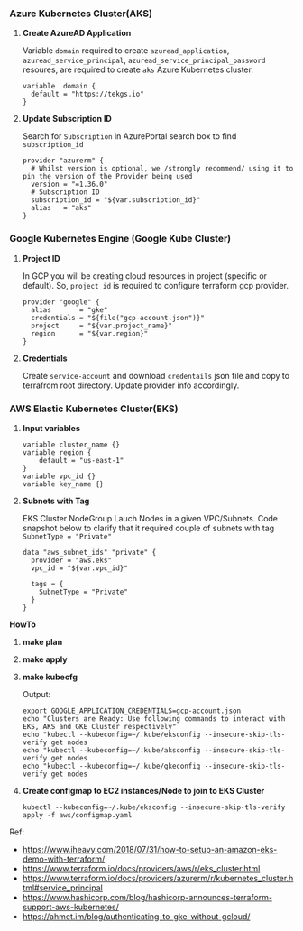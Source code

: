 
###  Azure Kubernetes Cluster(AKS)
1. **Create AzureAD Application**

    Variable `domain` required to create `azuread_application`, `azuread_service_principal`, `azuread_service_principal_password` resoures, are required to create `aks` Azure Kubernetes cluster. 
    ```
    variable  domain {
      default = "https://tekgs.io"
    }
    ```

1. **Update Subscription ID**
    
    Search for `Subscription` in AzurePortal search box to find `subscription_id` 
    ```
    provider "azurerm" {
      # Whilst version is optional, we /strongly recommend/ using it to pin the version of the Provider being used
      version = "=1.36.0"
      # Subscription ID 
      subscription_id = "${var.subscription_id}"
      alias   = "aks"
    }
    ```
### Google Kubernetes Engine (Google Kube Cluster)


1. **Project ID**
  
    In GCP you will be creating cloud resources in project (specific or default). So, `project_id` is required to configure terraform gcp provider.

    ```
    provider "google" {
      alias       = "gke"
      credentials = "${file("gcp-account.json")}"
      project     = "${var.project_name}"
      region      = "${var.region}"
    }
    ```
1. **Credentials**

    Create `service-account` and download `credentails` json file and copy to terrafrom root directory.  Update provider info accordingly. 

### AWS Elastic Kubernetes Cluster(EKS)

1. **Input variables**
    ```
    variable cluster_name {}
    variable region {
        default = "us-east-1"
    }
    variable vpc_id {}
    variable key_name {}
    ```
1. **Subnets with Tag**
    
    EKS Cluster NodeGroup Lauch Nodes in a given VPC/Subnets.  Code snapshot below to clarify that it required couple of subnets with tag `SubnetType = "Private"`

    ```
    data "aws_subnet_ids" "private" {
      provider = "aws.eks"
      vpc_id = "${var.vpc_id}"

      tags = {
        SubnetType = "Private"
      }
    }
    ```


**HowTo**

1. **make plan**

1. **make apply**

1. **make kubecfg**
  
    Output: 
    ```
    export GOOGLE_APPLICATION_CREDENTIALS=gcp-account.json
    echo "Clusters are Ready: Use following commands to interact with EKS, AKS and GKE Cluster respectively"
    echo "kubectl --kubeconfig=~/.kube/eksconfig --insecure-skip-tls-verify get nodes
    echo "kubectl --kubeconfig=~/.kube/aksconfig --insecure-skip-tls-verify get nodes
    echo "kubectl --kubeconfig=~/.kube/gkeconfig --insecure-skip-tls-verify get nodes

    ```
1. **Create configmap to EC2 instances/Node to join to EKS Cluster**
   ```
   kubectl --kubeconfig=~/.kube/eksconfig --insecure-skip-tls-verify apply -f aws/configmap.yaml
   ```
Ref: 
- https://www.iheavy.com/2018/07/31/how-to-setup-an-amazon-eks-demo-with-terraform/
- https://www.terraform.io/docs/providers/aws/r/eks_cluster.html
- https://www.terraform.io/docs/providers/azurerm/r/kubernetes_cluster.html#service_principal
- https://www.hashicorp.com/blog/hashicorp-announces-terraform-support-aws-kubernetes/
- https://ahmet.im/blog/authenticating-to-gke-without-gcloud/